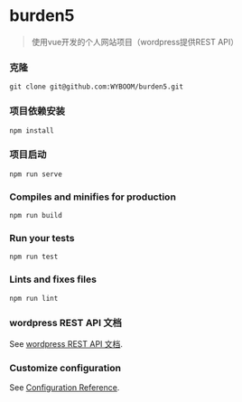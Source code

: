 # burden5
>使用vue开发的个人网站项目（wordpress提供REST API）

### 克隆
```
git clone git@github.com:WYBOOM/burden5.git
```

### 项目依赖安装
```
npm install
```

### 项目启动
```
npm run serve
```

### Compiles and minifies for production
```
npm run build
```

### Run your tests
```
npm run test
```

### Lints and fixes files
```
npm run lint
```
### wordpress REST API 文档

See [wordpress REST API 文档](https://github.com/WYBOOM/burden5/blob/master/wordpress%20REST%20API%20%E6%96%87%E6%A1%A3.md).


### Customize configuration
See [Configuration Reference](https://cli.vuejs.org/config/).
